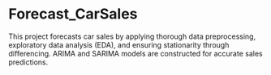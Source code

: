 # Forecast_CarSales
This project forecasts car sales by applying thorough data preprocessing, exploratory data analysis (EDA), and ensuring stationarity through differencing. ARIMA and SARIMA models are constructed for accurate sales predictions.
